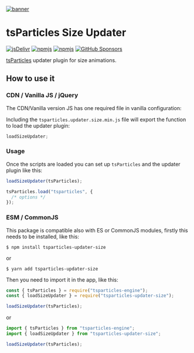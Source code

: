 [![banner](https://particles.js.org/images/banner2.png)](https://particles.js.org)

# tsParticles Size Updater

[![jsDelivr](https://data.jsdelivr.com/v1/package/npm/tsparticles-updater-size/badge)](https://www.jsdelivr.com/package/npm/tsparticles-updater-size)
[![npmjs](https://badge.fury.io/js/tsparticles-updater-size.svg)](https://www.npmjs.com/package/tsparticles-updater-size)
[![npmjs](https://img.shields.io/npm/dt/tsparticles-updater-size)](https://www.npmjs.com/package/tsparticles-updater-size) [![GitHub Sponsors](https://img.shields.io/github/sponsors/matteobruni)](https://github.com/sponsors/matteobruni)

[tsParticles](https://github.com/matteobruni/tsparticles) updater plugin for size animations.

## How to use it

### CDN / Vanilla JS / jQuery

The CDN/Vanilla version JS has one required file in vanilla configuration:

Including the `tsparticles.updater.size.min.js` file will export the function to load the updater plugin:

```javascript
loadSizeUpdater;
```

### Usage

Once the scripts are loaded you can set up `tsParticles` and the updater plugin like this:

```javascript
loadSizeUpdater(tsParticles);

tsParticles.load("tsparticles", {
  /* options */
});
```

### ESM / CommonJS

This package is compatible also with ES or CommonJS modules, firstly this needs to be installed, like this:

```shell
$ npm install tsparticles-updater-size
```

or

```shell
$ yarn add tsparticles-updater-size
```

Then you need to import it in the app, like this:

```javascript
const { tsParticles } = require("tsparticles-engine");
const { loadSizeUpdater } = require("tsparticles-updater-size");

loadSizeUpdater(tsParticles);
```

or

```javascript
import { tsParticles } from "tsparticles-engine";
import { loadSizeUpdater } from "tsparticles-updater-size";

loadSizeUpdater(tsParticles);
```
